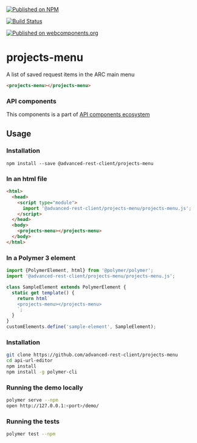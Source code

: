 [![Published on NPM](https://img.shields.io/npm/v/@advanced-rest-client/projects-menu.svg)](https://www.npmjs.com/package/@advanced-rest-client/projects-menu)

[![Build Status](https://travis-ci.org/advanced-rest-client/projects-menu.svg?branch=stage)](https://travis-ci.org/advanced-rest-client/projects-menu)

[![Published on webcomponents.org](https://img.shields.io/badge/webcomponents.org-published-blue.svg)](https://www.webcomponents.org/element/advanced-rest-client/projects-menu)

# projects-menu

A list of saved request items in the ARC main menu

```html
<projects-menu></projects-menu>
```

### API components

This components is a part of [API components ecosystem](https://elements.advancedrestclient.com/)

## Usage

### Installation
```
npm install --save @advanced-rest-client/projects-menu
```

### In an html file

```html
<html>
  <head>
    <script type="module">
      import '@advanced-rest-client/projects-menu/projects-menu.js';
    </script>
  </head>
  <body>
    <projects-menu></projects-menu>
  </body>
</html>
```

### In a Polymer 3 element

```js
import {PolymerElement, html} from '@polymer/polymer';
import '@advanced-rest-client/projects-menu/projects-menu.js';

class SampleElement extends PolymerElement {
  static get template() {
    return html`
    <projects-menu></projects-menu>
    `;
  }
}
customElements.define('sample-element', SampleElement);
```

### Installation

```sh
git clone https://github.com/advanced-rest-client/projects-menu
cd api-url-editor
npm install
npm install -g polymer-cli
```

### Running the demo locally

```sh
polymer serve --npm
open http://127.0.0.1:<port>/demo/
```

### Running the tests
```sh
polymer test --npm
```
